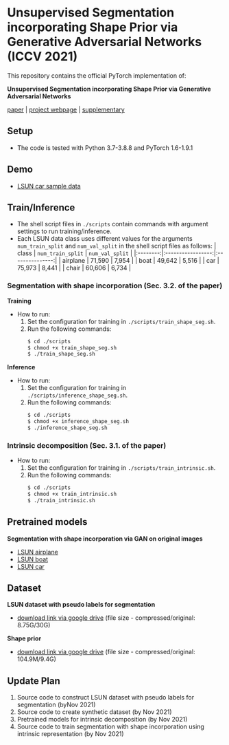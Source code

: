 # Unsupervised Segmentation incorporating Shape Prior via Generative Adversarial Networks (ICCV 2021)

This repository contains the official PyTorch implementation of:

**Unsupervised Segmentation incorporating Shape Prior
via Generative Adversarial Networks**

[paper](https://openaccess.thecvf.com/content/ICCV2021/papers/Kim_Unsupervised_Segmentation_Incorporating_Shape_Prior_via_Generative_Adversarial_Networks_ICCV_2021_paper.pdf) | [project webpage](https://dahyedahye.github.io/shape-gan-seg/) | [supplementary](https://drive.google.com/file/d/1p-Ej0vqYA6hb8ciumQcMosNdW4wkYne6/view?usp=sharing)

## Setup
* The code is tested with Python 3.7-3.8.8 and PyTorch 1.6-1.9.1
  
## Demo
* [LSUN car sample data](https://github.com/dahyedahye/shape-gan-seg/blob/main/demo_shape_seg.ipynb)
## Train/Inference
* The shell script files in `./scripts` contain commands with argument settings to run training/inference.
* Each LSUN data class uses different values for the arguments `num_train_split` and `num_val_split` in the shell script files as follows:
  | class    | `num_train_split` | `num_val_split` |
  |:--------:|:-----------------:|:---------------:|
  | airplane | 71,590            | 7,954           |
  | boat     | 49,642            | 5,516           |
  | car      | 75,973            | 8,441           |
  | chair    | 60,606            | 6,734           |
### Segmentation with shape incorporation (Sec. 3.2. of the paper)
**Training**
* How to run:
  1. Set the configuration for training in `./scripts/train_shape_seg.sh`.
  2. Run the following commands:
     ```bash
     $ cd ./scripts
     $ chmod +x train_shape_seg.sh
     $ ./train_shape_seg.sh
     ```
**Inference**
* How to run:
  1. Set the configuration for training in `./scripts/inference_shape_seg.sh`.
  2. Run the following commands:
     ```bash
     $ cd ./scripts
     $ chmod +x inference_shape_seg.sh
     $ ./inference_shape_seg.sh
     ```
### Intrinsic decomposition (Sec. 3.1. of the paper)
* How to run:
  1. Set the configuration for training in `./scripts/train_intrinsic.sh`.
  2. Run the following commands:
     ```bash
     $ cd ./scripts
     $ chmod +x train_intrinsic.sh
     $ ./train_intrinsic.sh
     ```
## Pretrained models
**Segmentation with shape incorporation via GAN on original images**
  * [LSUN airplane](https://github.com/dahyedahye/shape-gan-seg/blob/main/pretrained/lsun/shape_seg/lsun_airplane/trained_model_by_best_val_iou.pth)
  * [LSUN boat](https://github.com/dahyedahye/shape-gan-seg/blob/main/pretrained/lsun/shape_seg/lsun_boat/trained_model_by_best_val_iou.pth)
  * [LSUN car](https://github.com/dahyedahye/shape-gan-seg/blob/main/pretrained/lsun/shape_seg/lsun_car/trained_model_by_best_val_iou.pth)
## Dataset
**LSUN dataset with pseudo labels for segmentation**
  * [download link via google drive](https://drive.google.com/file/d/1y_b0DIrECcNTrUgi-YoHyn0901bmyimK/view?usp=sharing) (file size - compressed/original: 8.75G/30G)

**Shape prior**
  * [download link via google drive](https://drive.google.com/file/d/1kVlhiqyE-GnoZRYDYYkyF8FHcehFUtmG/view?usp=sharing) (file size - compressed/original: 104.9M/9.4G)
  
## Update Plan
1. Source code to construct LSUN dataset with pseudo labels for segmentation (byNov 2021)
2. Source code to create synthetic dataset (by Nov 2021)
3. Pretrained models for intrinsic decomposition (by Nov 2021)
4. Source code to train segmentation with shape incorporation using intrinsic representation (by Nov 2021)
